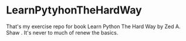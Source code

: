 # LearnPytyhonTheHardWay
That's my exercise repo for book Learn Python The Hard Way by Zed A. Shaw . It's never to much of renew the basics.
